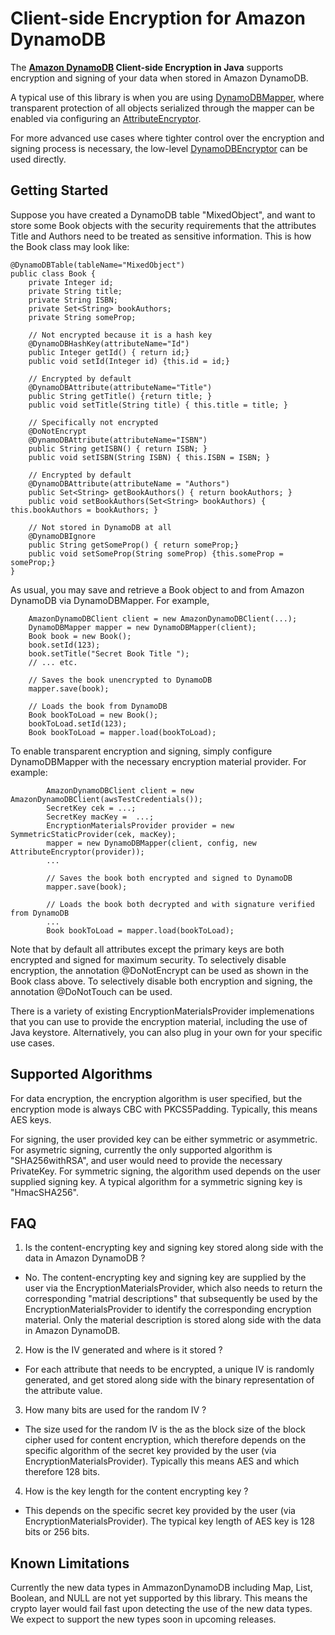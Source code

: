 # Client-side Encryption for Amazon DynamoDB

The **[Amazon DynamoDB][ddb] Client-side Encryption in Java** supports encryption and signing of your data when stored in Amazon DynamoDB.

A typical use of this library is when you are using [DynamoDBMapper][ddbmapper], where transparent protection of all objects serialized through the mapper can be enabled via configuring an [AttributeEncryptor][attrencryptor].

For more advanced use cases where tighter control over the encryption and signing process is necessary, the low-level [DynamoDBEncryptor][ddbencryptor] can be used directly.

## Getting Started

Suppose you have created a DynamoDB table "MixedObject", and want to store some Book objects with the security requirements that the attributes Title and Authors need to be treated as sensitive information.  This is how the Book class may look like:

```
@DynamoDBTable(tableName="MixedObject")
public class Book {
    private Integer id;
    private String title;
    private String ISBN;
    private Set<String> bookAuthors;
    private String someProp;
 
    // Not encrypted because it is a hash key    
    @DynamoDBHashKey(attributeName="Id")  
    public Integer getId() { return id;}
    public void setId(Integer id) {this.id = id;}
 
    // Encrypted by default
    @DynamoDBAttribute(attributeName="Title")  
    public String getTitle() {return title; }
    public void setTitle(String title) { this.title = title; }
 
    // Specifically not encrypted
    @DoNotEncrypt
    @DynamoDBAttribute(attributeName="ISBN")  
    public String getISBN() { return ISBN; }
    public void setISBN(String ISBN) { this.ISBN = ISBN; }
 
    // Encrypted by default
    @DynamoDBAttribute(attributeName = "Authors")
    public Set<String> getBookAuthors() { return bookAuthors; }
    public void setBookAuthors(Set<String> bookAuthors) { this.bookAuthors = bookAuthors; }
 
    // Not stored in DynamoDB at all
    @DynamoDBIgnore
    public String getSomeProp() { return someProp;}
    public void setSomeProp(String someProp) {this.someProp = someProp;}
}
```

As usual, you may save and retrieve a Book object to and from Amazon DynamoDB via DynamoDBMapper.  For example,

```
    AmazonDynamoDBClient client = new AmazonDynamoDBClient(...);
    DynamoDBMapper mapper = new DynamoDBMapper(client);
    Book book = new Book();
    book.setId(123);
    book.setTitle("Secret Book Title ");
    // ... etc.

    // Saves the book unencrypted to DynamoDB
    mapper.save(book);

    // Loads the book from DynamoDB
    Book bookToLoad = new Book();
    bookToLoad.setId(123);
    Book bookToLoad = mapper.load(bookToLoad);

```

To enable transparent encryption and signing, simply configure DynamoDBMapper with the necessary encryption material provider.  For example:

```
        AmazonDynamoDBClient client = new AmazonDynamoDBClient(awsTestCredentials());
        SecretKey cek = ...;
        SecretKey macKey =  ...;
        EncryptionMaterialsProvider provider = new SymmetricStaticProvider(cek, macKey);
        mapper = new DynamoDBMapper(client, config, new AttributeEncryptor(provider));
        ...

        // Saves the book both encrypted and signed to DynamoDB
        mapper.save(book);

        // Loads the book both decrypted and with signature verified from DynamoDB
        ...
        Book bookToLoad = mapper.load(bookToLoad);

```

Note that by default all attributes except the primary keys are both encrypted and signed for maximum security.  To selectively disable encryption, the annotation @DoNotEncrypt can be used as shown in the Book class above.  To selectively disable both encryption and signing, the annotation @DoNotTouch can be used.

There is a variety of existing EncryptionMaterialsProvider implemenations that you can use to provide the encryption material, including the use of Java keystore.  Alternatively, you can also plug in your own for your specific use cases.

## Supported Algorithms

For data encryption, the encryption algorithm is user specified, but the encryption mode is always CBC with PKCS5Padding.  Typically, this means AES keys.

For signing, the user provided key can be either symmetric or asymmetric.  For asymetric signing, currently the only supported algorithm is "SHA256withRSA", and user would need to provide the necessary PrivateKey.  For symmetric signing, the algorithm used depends on the user supplied signing key.  A typical algorithm for a symmetric signing key is "HmacSHA256".

## FAQ

1. Is the content-encrypting key and signing key stored along side with the data in Amazon DynamoDB ?
  * No.  The content-encrypting key and signing key are supplied by the user via the EncryptionMaterialsProvider, which also needs to return the corresponding "matrial descriptions" that subsequently be used by the EncryptionMaterialsProvider to identify the corresponding encryption material.  Only the material description is stored along side with the data in Amazon DynamoDB.

2. How is the IV generated and where is it stored ?
  * For each attribute that needs to be encrypted, a unique IV is randomly generated, and get stored along side with the binary representation of the attribute value.

3. How many bits are used for the random IV ?
  * The size used for the random IV is the as the block size of the block cipher used for content encryption, which therefore depends on the specific algorithm of the secret key provided by the user (via EncryptionMaterialsProvider).  Typically this means AES and which therefore 128 bits.

4. How is the key length for the content encrypting key ?
  * This depends on the specific secret key provided by the user (via EncryptionMaterialsProvider).  The typical key length of AES key is 128 bits or 256 bits.

## Known Limitations

Currently the new data types in AmmazonDynamoDB including Map, List, Boolean, and NULL are not yet supported by this library.  This means the crypto layer would fail fast upon detecting the use of the new data types.  We expect to support the new types soon in upcoming releases.

[attrencryptor]: src/main/java/com/amazonaws/services/dynamodbv2/datamodeling/AttributeEncryptor.java
[ddb]: http://docs.aws.amazon.com/amazondynamodb/latest/developerguide/Introduction.html
[ddbencryptor]: https://github.com/awslabs/aws-dynamodb-encryption-java/blob/master/src/main/java/com/amazonaws/services/dynamodbv2/datamodeling/encryption/DynamoDBEncryptor.java
[ddbmapper]: http://docs.aws.amazon.com/AWSJavaSDK/latest/javadoc/com/amazonaws/services/dynamodbv2/datamodeling/DynamoDBMapper.html
